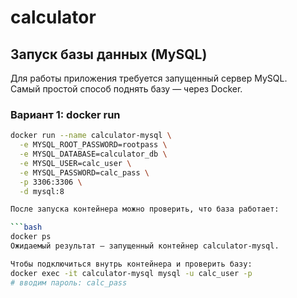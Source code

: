 # calculator

## Запуск базы данных (MySQL)

Для работы приложения требуется запущенный сервер MySQL.  
Самый простой способ поднять базу — через Docker.

### Вариант 1: docker run

```bash
docker run --name calculator-mysql \
  -e MYSQL_ROOT_PASSWORD=rootpass \
  -e MYSQL_DATABASE=calculator_db \
  -e MYSQL_USER=calc_user \
  -e MYSQL_PASSWORD=calc_pass \
  -p 3306:3306 \
  -d mysql:8

После запуска контейнера можно проверить, что база работает:

```bash
docker ps
Ожидаемый результат — запущенный контейнер calculator-mysql.

Чтобы подключиться внутрь контейнера и проверить базу:
docker exec -it calculator-mysql mysql -u calc_user -p
# вводим пароль: calc_pass